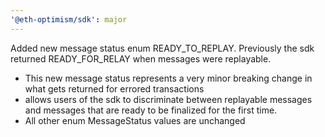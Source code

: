 ```yaml
---
'@eth-optimism/sdk': major
---
```


Added new message status enum READY_TO_REPLAY. Previously the sdk returned READY_FOR_RELAY when messages were replayable.

- This new message status represents a very minor breaking change in what gets returned for errored transactions
- allows users of the sdk to discriminate between replayable messages and messages that are ready to be finalized for the first time.
- All other enum MessageStatus values are unchanged
